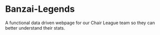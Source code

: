 # Banzai-Legends
A functional data driven webpage for our Chair League team so they can better understand their stats.

